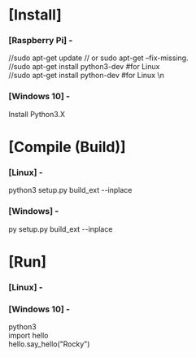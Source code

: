 # [Install] 
<h3>[Raspberry Pi] -</h3>
//sudo apt-get update // or sudo  apt-get –fix-missing.<br/>
//sudo apt-get install python3-dev #for Linux<br/>
//sudo apt-get install python-dev #for Linux \n<br/>
<h3>[Windows 10] -</h3>
Install Python3.X<br/>

# [Compile (Build)]
<h3>[Linux] - </h3>
python3 setup.py build_ext --inplace<br/>
<h3>[Windows] -</h3>
py setup.py build_ext --inplace<br/>

# [Run]
<h3>[Linux] -</h3>
<h3>[Windows 10] -</h3>
python3<br/>
import hello<br/>
hello.say_hello("Rocky")<br/>
